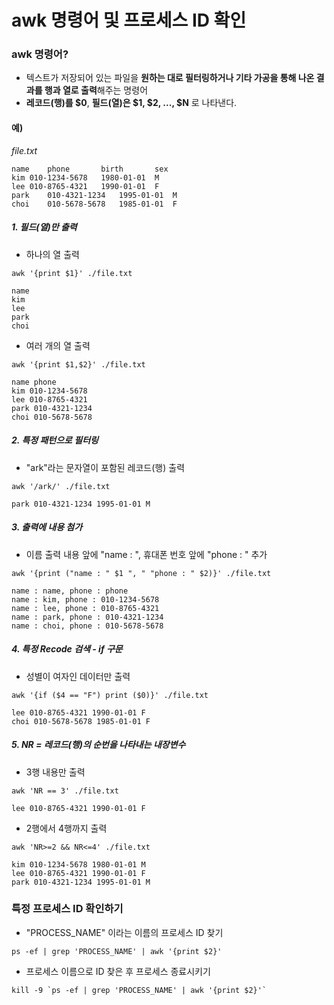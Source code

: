 # awk 명령어 및 프로세스 ID 확인
### awk 명령어?
* 텍스트가 저장되어 있는 파일을 **원하는 대로 필터링하거나 기타 가공을 통해 나온 결과를 행과 열로 출력**해주는 명령어
* **레코드(행)를 $0**, **필드(열)은 $1, $2, ..., $N** 로 나타낸다.
#### 예)
*file.txt* 
```text
name	phone		birth		sex 
kim	010-1234-5678	1980-01-01	M
lee	010-8765-4321	1990-01-01	F
park	010-4321-1234	1995-01-01	M
choi	010-5678-5678	1985-01-01	F
```
##### 1. 필드(열)만 출력
* 하나의 열 출력
```
awk '{print $1}' ./file.txt
```
```
name
kim
lee
park
choi
```
* 여러 개의 열 출력
```
awk '{print $1,$2}' ./file.txt
```
```
name phone
kim 010-1234-5678
lee 010-8765-4321
park 010-4321-1234
choi 010-5678-5678
```
##### 2. 특정 패턴으로 필터링
* "ark"라는 문자열이 포함된 레코드(행) 출력
```
awk '/ark/' ./file.txt
```
```
park 010-4321-1234 1995-01-01 M
```
##### 3. 출력에 내용 첨가
* 이름 출력 내용 앞에 "name : ", 휴대폰 번호 앞에 "phone : " 추가
```
awk '{print ("name : " $1 ", " "phone : " $2)}' ./file.txt
```
```
name : name, phone : phone
name : kim, phone : 010-1234-5678
name : lee, phone : 010-8765-4321
name : park, phone : 010-4321-1234
name : choi, phone : 010-5678-5678
```
##### 4. 특정 Recode 검색 - if 구문
* 성별이 여자인 데이터만 출력
```
awk '{if ($4 == "F") print ($0)}' ./file.txt
```
```
lee 010-8765-4321 1990-01-01 F
choi 010-5678-5678 1985-01-01 F
```
##### 5. NR = 레코드(행)의 순번을 나타내는 내장변수
* 3행 내용만 출력
```
awk 'NR == 3' ./file.txt
```
```
lee 010-8765-4321 1990-01-01 F
```
* 2행에서 4행까지 출력
```
awk 'NR>=2 && NR<=4' ./file.txt
```
```
kim 010-1234-5678 1980-01-01 M
lee 010-8765-4321 1990-01-01 F
park 010-4321-1234 1995-01-01 M
```
### 특정 프로세스 ID 확인하기
* "PROCESS_NAME" 이라는 이름의 프로세스 ID 찾기
```
ps -ef | grep 'PROCESS_NAME' | awk '{print $2}'
```
* 프로세스 이름으로 ID 찾은 후 프로세스 종료시키기
```
kill -9 `ps -ef | grep 'PROCESS_NAME' | awk '{print $2}'`
```
